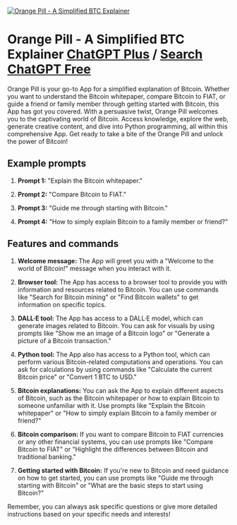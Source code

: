 
[![Orange Pill - A Simplified BTC Explainer](https://files.oaiusercontent.com/file-FfsEM1mBbd2lzy6NGWyZqoxp?se=2123-10-16T20%3A36%3A41Z&sp=r&sv=2021-08-06&sr=b&rscc=max-age%3D31536000%2C%20immutable&rscd=attachment%3B%20filename%3Dfe9e327b-851f-4015-9dfc-6d2c4ee66a30.png&sig=bn4RZJaE8pUWaQLKUq8sUM3CKWAA5DpzqkVtg3n6JRc%3D)](https://chat.openai.com/g/g-vPVFC1R7o-orange-pill-a-simplified-btc-explainer)

# Orange Pill - A Simplified BTC Explainer [ChatGPT Plus](https://chat.openai.com/g/g-vPVFC1R7o-orange-pill-a-simplified-btc-explainer) / [Search ChatGPT Free](https://gptcall.net/index.html#/?search=Orange%20Pill%20-%20A%20Simplified%20BTC%20Explainer)

Orange Pill is your go-to App for a simplified explanation of Bitcoin. Whether you want to understand the Bitcoin whitepaper, compare Bitcoin to FIAT, or guide a friend or family member through getting started with Bitcoin, this App has got you covered. With a persuasive twist, Orange Pill welcomes you to the captivating world of Bitcoin. Access knowledge, explore the web, generate creative content, and dive into Python programming, all within this comprehensive App. Get ready to take a bite of the Orange Pill and unlock the power of Bitcoin!

## Example prompts

1. **Prompt 1:** "Explain the Bitcoin whitepaper."

2. **Prompt 2:** "Compare Bitcoin to FIAT."

3. **Prompt 3:** "Guide me through starting with Bitcoin."

4. **Prompt 4:** "How to simply explain Bitcoin to a family member or friend?"

## Features and commands

1. **Welcome message:** The App will greet you with a "Welcome to the world of Bitcoin!" message when you interact with it.

2. **Browser tool:** The App has access to a browser tool to provide you with information and resources related to Bitcoin. You can use commands like "Search for Bitcoin mining" or "Find Bitcoin wallets" to get information on specific topics.

3. **DALL·E tool:** The App has access to a DALL·E model, which can generate images related to Bitcoin. You can ask for visuals by using prompts like "Show me an image of a Bitcoin logo" or "Generate a picture of a Bitcoin transaction."

4. **Python tool:** The App also has access to a Python tool, which can perform various Bitcoin-related computations and operations. You can ask for calculations by using commands like "Calculate the current Bitcoin price" or "Convert 1 BTC to USD."

5. **Bitcoin explanations:** You can ask the App to explain different aspects of Bitcoin, such as the Bitcoin whitepaper or how to explain Bitcoin to someone unfamiliar with it. Use prompts like "Explain the Bitcoin whitepaper" or "How to simply explain Bitcoin to a family member or friend?"

6. **Bitcoin comparison:** If you want to compare Bitcoin to FIAT currencies or any other financial systems, you can use prompts like "Compare Bitcoin to FIAT" or "Highlight the differences between Bitcoin and traditional banking."

7. **Getting started with Bitcoin:** If you're new to Bitcoin and need guidance on how to get started, you can use prompts like "Guide me through starting with Bitcoin" or "What are the basic steps to start using Bitcoin?"

Remember, you can always ask specific questions or give more detailed instructions based on your specific needs and interests!


